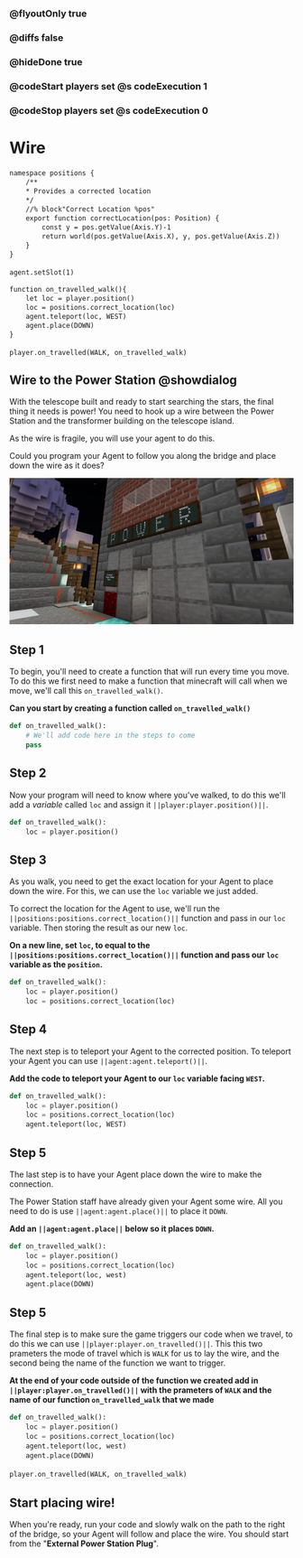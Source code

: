 ### @flyoutOnly true
### @diffs false
### @hideDone true
### @codeStart players set @s codeExecution 1
### @codeStop players set @s codeExecution 0

# Wire

```customts
namespace positions {
    /**
    * Provides a corrected location
    */
    //% block"Correct Location %pos"
    export function correctLocation(pos: Position) {
        const y = pos.getValue(Axis.Y)-1
        return world(pos.getValue(Axis.X), y, pos.getValue(Axis.Z))
    }
}

agent.setSlot(1)
```

```ghost
function on_travelled_walk(){
    let loc = player.position()
    loc = positions.correct_location(loc)
    agent.teleport(loc, WEST)
    agent.place(DOWN)
}

player.on_travelled(WALK, on_travelled_walk)
```

## Wire to the Power Station @showdialog

With the telescope built and ready to start searching the stars, the final thing it needs is power! You need to hook up a wire between the Power Station and the transformer building on the telescope island.

As the wire is fragile, you will use your agent to do this.

Could you program your Agent to follow you along the bridge and place down the wire as it does?

![Picture of Power station](https://raw.githubusercontent.com/CausewayDigital/Minecraft-EE-MakeCode/refs/heads/master/tutorials/python-islands/island-5/wire/cover.jpg)

## Step 1

To begin, you'll need to create a function that will run every time you move. To do this we first need to make a function that minecraft will call when we move, we'll call this `on_travelled_walk()`.

**Can you start by creating a function called `on_travelled_walk()`**

```python
def on_travelled_walk():
    # We'll add code here in the steps to come
    pass
```

## Step 2

Now your program will need to know where you've walked, to do this we'll add a *variable* called `loc` and assign it ``||player:player.position()||``.

```python
def on_travelled_walk():
    loc = player.position()
```

## Step 3
As you walk, you need to get the exact location for your Agent to place down the wire. For this, we can use the `loc` variable we just added.

To correct the location for the Agent to use, we'll run the `||positions:positions.correct_location()||` function and pass in our `loc` variable. Then storing the result as our new `loc`.

**On a new line, set `loc`, to equal to the `||positions:positions.correct_location()||` function and pass our `loc` variable as the `position`.**

```python
def on_travelled_walk():
    loc = player.position()
    loc = positions.correct_location(loc)
```

## Step 4
The next step is to teleport your Agent to the corrected position. To teleport your Agent you can use ``||agent:agent.teleport()||``.

**Add the code to teleport your Agent to our `loc` variable facing `WEST`.**

```python
def on_travelled_walk():
    loc = player.position()
    loc = positions.correct_location(loc)
    agent.teleport(loc, WEST)
```

## Step 5
The last step is to have your Agent place down the wire to make the connection.

The Power Station staff have already given your Agent some wire. All you need to do is use ``||agent:agent.place()||`` to place it `DOWN`.

**Add an ``||agent:agent.place||`` below so it places `DOWN`.**

```python
def on_travelled_walk():
    loc = player.position()
    loc = positions.correct_location(loc)
    agent.teleport(loc, west)
    agent.place(DOWN)
```

## Step 5
The final step is to make sure the game triggers our code when we travel, to do this we can use ``||player:player.on_travelled()||``. This this two prameters the mode of travel which is `WALK` for us to lay the wire, and the second being the name of the function we want to trigger.

**At the end of your code outside of the function we created add in ``||player:player.on_travelled()||`` with the prameters of `WALK` and the name of our function `on_travelled_walk` that we made**

```python
def on_travelled_walk():
    loc = player.position()
    loc = positions.correct_location(loc)
    agent.teleport(loc, west)
    agent.place(DOWN)

player.on_travelled(WALK, on_travelled_walk)
```

## Start placing wire!

When you're ready, run your code and slowly walk on the path to the right of the bridge, so your Agent will follow and place the wire. You should start from the "**External Power Station Plug**".
